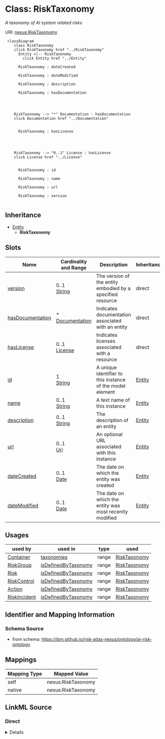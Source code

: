 

# Class: RiskTaxonomy


_A taxonomy of AI system related risks_





URI: [nexus:RiskTaxonomy](https://ibm.github.io/risk-atlas-nexus/ontology/RiskTaxonomy)






```mermaid
 classDiagram
    class RiskTaxonomy
    click RiskTaxonomy href "../RiskTaxonomy"
      Entity <|-- RiskTaxonomy
        click Entity href "../Entity"

      RiskTaxonomy : dateCreated

      RiskTaxonomy : dateModified

      RiskTaxonomy : description

      RiskTaxonomy : hasDocumentation




    RiskTaxonomy --> "*" Documentation : hasDocumentation
    click Documentation href "../Documentation"


      RiskTaxonomy : hasLicense




    RiskTaxonomy --> "0..1" License : hasLicense
    click License href "../License"


      RiskTaxonomy : id

      RiskTaxonomy : name

      RiskTaxonomy : url

      RiskTaxonomy : version


```





## Inheritance
* [Entity](Entity.md)
    * **RiskTaxonomy**



## Slots

| Name | Cardinality and Range | Description | Inheritance |
| ---  | --- | --- | --- |
| [version](version.md) | 0..1 <br/> [String](String.md) | The version of the entity embodied by a specified resource | direct |
| [hasDocumentation](hasDocumentation.md) | * <br/> [Documentation](Documentation.md) | Indicates documentation associated with an entity | direct |
| [hasLicense](hasLicense.md) | 0..1 <br/> [License](License.md) | Indicates licenses associated with a resource | direct |
| [id](id.md) | 1 <br/> [String](String.md) | A unique identifier to this instance of the model element | [Entity](Entity.md) |
| [name](name.md) | 0..1 <br/> [String](String.md) | A text name of this instance | [Entity](Entity.md) |
| [description](description.md) | 0..1 <br/> [String](String.md) | The description of an entity | [Entity](Entity.md) |
| [url](url.md) | 0..1 <br/> [Uri](Uri.md) | An optional URL associated with this instance | [Entity](Entity.md) |
| [dateCreated](dateCreated.md) | 0..1 <br/> [Date](Date.md) | The date on which the entity was created | [Entity](Entity.md) |
| [dateModified](dateModified.md) | 0..1 <br/> [Date](Date.md) | The date on which the entity was most recently modified | [Entity](Entity.md) |





## Usages

| used by | used in | type | used |
| ---  | --- | --- | --- |
| [Container](Container.md) | [taxonomies](taxonomies.md) | range | [RiskTaxonomy](RiskTaxonomy.md) |
| [RiskGroup](RiskGroup.md) | [isDefinedByTaxonomy](isDefinedByTaxonomy.md) | range | [RiskTaxonomy](RiskTaxonomy.md) |
| [Risk](Risk.md) | [isDefinedByTaxonomy](isDefinedByTaxonomy.md) | range | [RiskTaxonomy](RiskTaxonomy.md) |
| [RiskControl](RiskControl.md) | [isDefinedByTaxonomy](isDefinedByTaxonomy.md) | range | [RiskTaxonomy](RiskTaxonomy.md) |
| [Action](Action.md) | [isDefinedByTaxonomy](isDefinedByTaxonomy.md) | range | [RiskTaxonomy](RiskTaxonomy.md) |
| [RiskIncident](RiskIncident.md) | [isDefinedByTaxonomy](isDefinedByTaxonomy.md) | range | [RiskTaxonomy](RiskTaxonomy.md) |






## Identifier and Mapping Information







### Schema Source


* from schema: https://ibm.github.io/risk-atlas-nexus/ontology/ai-risk-ontology




## Mappings

| Mapping Type | Mapped Value |
| ---  | ---  |
| self | nexus:RiskTaxonomy |
| native | nexus:RiskTaxonomy |







## LinkML Source

<!-- TODO: investigate https://stackoverflow.com/questions/37606292/how-to-create-tabbed-code-blocks-in-mkdocs-or-sphinx -->

### Direct

<details>
```yaml
name: RiskTaxonomy
description: A taxonomy of AI system related risks
from_schema: https://ibm.github.io/risk-atlas-nexus/ontology/ai-risk-ontology
is_a: Entity
slots:
- version
- hasDocumentation
- hasLicense

```
</details>

### Induced

<details>
```yaml
name: RiskTaxonomy
description: A taxonomy of AI system related risks
from_schema: https://ibm.github.io/risk-atlas-nexus/ontology/ai-risk-ontology
is_a: Entity
attributes:
  version:
    name: version
    description: The version of the entity embodied by a specified resource.
    from_schema: https://ibm.github.io/risk-atlas-nexus/ontology/ai-risk-ontology
    rank: 1000
    slot_uri: schema:version
    alias: version
    owner: RiskTaxonomy
    domain_of:
    - License
    - RiskTaxonomy
    range: string
  hasDocumentation:
    name: hasDocumentation
    description: Indicates documentation associated with an entity.
    from_schema: https://ibm.github.io/risk-atlas-nexus/ontology/ai-risk-ontology
    rank: 1000
    slot_uri: airo:hasDocumentation
    alias: hasDocumentation
    owner: RiskTaxonomy
    domain_of:
    - Dataset
    - RiskTaxonomy
    - Action
    - AiEval
    - BenchmarkMetadataCard
    - BaseAi
    - LargeLanguageModelFamily
    range: Documentation
    multivalued: true
    inlined: false
  hasLicense:
    name: hasLicense
    description: Indicates licenses associated with a resource
    from_schema: https://ibm.github.io/risk-atlas-nexus/ontology/ai-risk-ontology
    rank: 1000
    slot_uri: airo:hasLicense
    alias: hasLicense
    owner: RiskTaxonomy
    domain_of:
    - Dataset
    - Documentation
    - RiskTaxonomy
    - AiEval
    - BenchmarkMetadataCard
    - BaseAi
    range: License
  id:
    name: id
    description: A unique identifier to this instance of the model element. Example
      identifiers include UUID, URI, URN, etc.
    from_schema: https://ibm.github.io/risk-atlas-nexus/ontology/ai-risk-ontology
    rank: 1000
    slot_uri: schema:identifier
    identifier: true
    alias: id
    owner: RiskTaxonomy
    domain_of:
    - Entity
    range: string
    required: true
  name:
    name: name
    description: A text name of this instance.
    from_schema: https://ibm.github.io/risk-atlas-nexus/ontology/ai-risk-ontology
    rank: 1000
    slot_uri: schema:name
    alias: name
    owner: RiskTaxonomy
    domain_of:
    - Entity
    - BenchmarkMetadataCard
    range: string
  description:
    name: description
    description: The description of an entity
    from_schema: https://ibm.github.io/risk-atlas-nexus/ontology/ai-risk-ontology
    rank: 1000
    slot_uri: schema:description
    alias: description
    owner: RiskTaxonomy
    domain_of:
    - Entity
    range: string
  url:
    name: url
    description: An optional URL associated with this instance.
    from_schema: https://ibm.github.io/risk-atlas-nexus/ontology/ai-risk-ontology
    rank: 1000
    slot_uri: schema:url
    alias: url
    owner: RiskTaxonomy
    domain_of:
    - Entity
    range: uri
  dateCreated:
    name: dateCreated
    description: The date on which the entity was created.
    from_schema: https://ibm.github.io/risk-atlas-nexus/ontology/ai-risk-ontology
    rank: 1000
    slot_uri: schema:dateCreated
    alias: dateCreated
    owner: RiskTaxonomy
    domain_of:
    - Entity
    range: date
    required: false
  dateModified:
    name: dateModified
    description: The date on which the entity was most recently modified.
    from_schema: https://ibm.github.io/risk-atlas-nexus/ontology/ai-risk-ontology
    rank: 1000
    slot_uri: schema:dateModified
    alias: dateModified
    owner: RiskTaxonomy
    domain_of:
    - Entity
    range: date
    required: false

```
</details>
